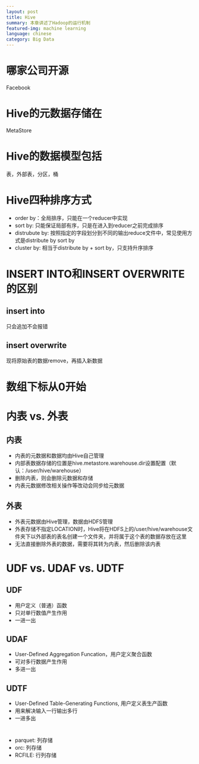 ```yaml
---
layout: post
title: Hive
summary: 本章讲述了Hadoop的运行机制
featured-img: machine learning
language: chinese 
category: Big Data
---
```

# 哪家公司开源
Facebook
# Hive的元数据存储在
MetaStore
# Hive的数据模型包括
表，外部表，分区，桶
# Hive四种排序方式
- order by：全局排序，只能在一个reducer中实现
- sort by: 只能保证局部有序，只是在进入到reducer之前完成排序
- distrubute by: 按照指定的字段划分到不同的输出reduce文件中，常见使用方式是distribute by sort by
- cluster by: 相当于distribute by + sort by，只支持升序排序
# INSERT INTO和INSERT OVERWRITE的区别
## insert into
只会追加不会报错
## insert overwrite
现将原始表的数据remove，再插入新数据

# 数组下标从0开始
# 内表 vs. 外表
## 内表
- 内表的元数据和数据均由Hive自己管理
- 内部表数据存储的位置是hive.metastore.warehouse.dir设置配置（默认：/user/hive/warehouse）
- 删除内表，则会删除元数据和存储
- 内表元数据修改相关操作等改动会同步给元数据

## 外表
- 外表元数据由Hive管理，数据由HDFS管理
- 外表存储不指定LOCATION时，Hive将在HDFS上的/user/hive/warehouse文件夹下以外部表的表名创建一个文件夹，并将属于这个表的数据存放在这里
- 无法直接删除外表的数据，需要将其转为内表，然后删除该内表

# UDF vs. UDAF vs. UDTF 
## UDF
- 用户定义（普通）函数
- 只对单行数值产生作用
- 一进一出
## UDAF
- User-Defined Aggregation Funcation，用户定义聚合函数
- 可对多行数据产生作用
- 多进一出

## UDTF
- User-Defined Table-Generating Functions, 用户定义表生产函数
- 用来解决输入一行输出多行
- 一进多出

# 
- parquet: 列存储
- orc: 列存储
- RCFILE: 行列存储